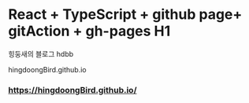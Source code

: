 # React + TypeScript + github page+ gitAction + gh-pages H1

힝둥새의 블로그 hdbb

hingdoongBird.github.io

### https://hingdoongBird.github.io/
